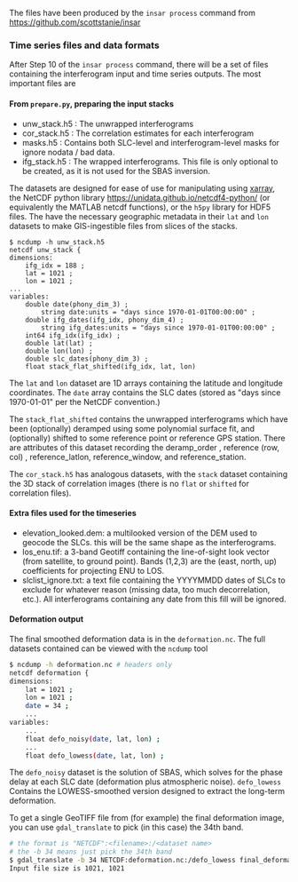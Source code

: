 The files have been produced by the `insar process` command from https://github.com/scottstanie/insar

### Time series files and data formats

After Step 10 of the `insar process` command, there will be a set of files containing the interferogram input and time series outputs.
The most important files are

#### From `prepare.py`, preparing the input stacks

- unw_stack.h5 : The unwrapped interferograms
- cor_stack.h5 : The correlation estimates for each interferogram
- masks.h5 : Contains both SLC-level and interferogram-level masks for ignore nodata / bad data.
- ifg_stack.h5 : The wrapped interferograms. This file is only optional to be created, as it is not used for the SBAS inversion.


The datasets are designed for ease of use for manipulating using [xarray](https://docs.xarray.dev/en/stable/index.html), the NetCDF python library https://unidata.github.io/netcdf4-python/ (or equivalently the MATLAB netcdf functions), or the `h5py` library for HDF5 files.
The have the necessary geographic metadata in their `lat` and `lon` datasets to make GIS-ingestible files from slices of the stacks.


```
$ ncdump -h unw_stack.h5
netcdf unw_stack {
dimensions:
	ifg_idx = 188 ;
	lat = 1021 ;
	lon = 1021 ;
...
variables:
	double date(phony_dim_3) ;
		string date:units = "days since 1970-01-01T00:00:00" ;
	double ifg_dates(ifg_idx, phony_dim_4) ;
		string ifg_dates:units = "days since 1970-01-01T00:00:00" ;
	int64 ifg_idx(ifg_idx) ;
	double lat(lat) ;
	double lon(lon) ;
	double slc_dates(phony_dim_3) ;
	float stack_flat_shifted(ifg_idx, lat, lon)
```

The `lat` and `lon` dataset are 1D arrays containing the latitude and longitude coordinates.
The `date` array contains the SLC dates (stored as "days since 1970-01-01" per the NetCDF convention.)

The `stack_flat_shifted` contains the unwrapped interferograms which have been (optionally) deramped using some polynomial surface fit, and (optionally) shifted to some reference point or reference GPS station.
There are attributes of this dataset recording the deramp_order , reference (row, col) , reference_latlon, reference_window, and reference_station.


The `cor_stack.h5` has analogous datasets, with the `stack` dataset containing the 3D stack of correlation images (there is no `flat` or `shifted` for correlation files).



#### Extra files used for the timeseries
- elevation_looked.dem: a multilooked version of the DEM used to geocode the SLCs. this will be the same shape as the interferograms.
- los_enu.tif: a 3-band Geotiff containing the line-of-sight look vector (from satellite, to ground point). Bands (1,2,3) are the (east, north, up) coefficients for projecting ENU to LOS.
- slclist_ignore.txt: a text file containing the YYYYMMDD dates of SLCs to exclude for whatever reason (missing data, too much decorrelation, etc.). All interferograms containing any date from this fill will be ignored.

#### Deformation output

The final smoothed deformation data is in the `deformation.nc`. The full datasets contained can be viewed with the `ncdump` tool

```bash
$ ncdump -h deformation.nc # headers only
netcdf deformation {
dimensions:
	lat = 1021 ;
	lon = 1021 ;
	date = 34 ;
	...
variables:
	...
	float defo_noisy(date, lat, lon) ;
	...
    float defo_lowess(date, lat, lon) ;
```

The `defo_noisy` dataset is the solution of SBAS, which solves for the phase delay at each SLC date (deformation plus atmospheric noise).  `defo_lowess` Contains the LOWESS-smoothed version designed to extract the long-term deformation.

To get a single GeoTIFF file from (for example) the final deformation image, you can use `gdal_translate` to pick (in this case) the 34th band.

```bash
# the format is "NETCDF":<filename>:/<dataset name>
# the -b 34 means just pick the 34th band
$ gdal_translate -b 34 NETCDF:deformation.nc:/defo_lowess final_deformation.tif
Input file size is 1021, 1021
```